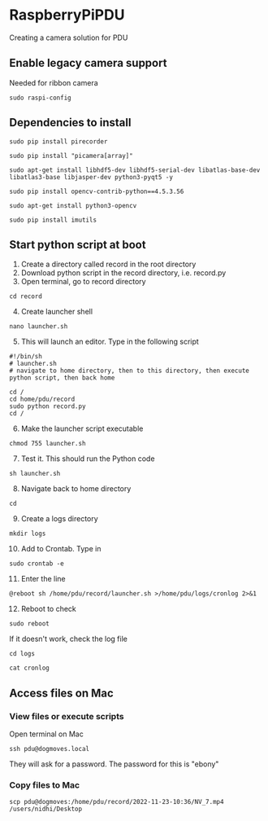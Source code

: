 # RaspberryPiPDU
Creating a camera solution for PDU

## Enable legacy camera support

Needed for ribbon camera

```sudo raspi-config```

## Dependencies to install

```sudo pip install pirecorder```

```sudo pip install "picamera[array]"```

```sudo apt-get install libhdf5-dev libhdf5-serial-dev libatlas-base-dev libatlas3-base libjasper-dev python3-pyqt5 -y```

```sudo pip install opencv-contrib-python==4.5.3.56```

```sudo apt-get install python3-opencv```

```sudo pip install imutils```

## Start python script at boot

1. Create a directory called record in the root directory
2. Download python script in the record directory, i.e. record.py
3. Open terminal, go to record directory

```cd record```

4. Create launcher shell

```nano launcher.sh```

5. This will launch an editor. Type in the following script

```
#!/bin/sh
# launcher.sh
# navigate to home directory, then to this directory, then execute python script, then back home

cd /
cd home/pdu/record
sudo python record.py
cd /
```

6. Make the launcher script executable

```chmod 755 launcher.sh```

7. Test it. This should run the Python code

```sh launcher.sh```

8. Navigate back to home directory 

```cd```

9. Create a logs directory

```mkdir logs```

10. Add to Crontab. Type in

```sudo crontab -e```

11. Enter the line

```@reboot sh /home/pdu/record/launcher.sh >/home/pdu/logs/cronlog 2>&1```

12. Reboot to check

```sudo reboot```

If it doesn't work, check the log file

```cd logs```

```cat cronlog```


## Access files on Mac

### View files or execute scripts

Open terminal on Mac

```ssh pdu@dogmoves.local```

They will ask for a password. The password for this is "ebony"

### Copy files to Mac

```scp pdu@dogmoves:/home/pdu/record/2022-11-23-10:36/NV_7.mp4 /users/nidhi/Desktop```
